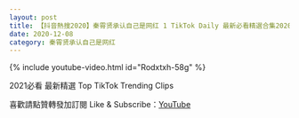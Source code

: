 ```yaml
---
layout: post
title: 【抖音熱搜2020】秦霄贤承认自己是网红 1 TikTok Daily 最新必看精選合集2020 12 08
date: 2020-12-08
category: 秦霄贤承认自己是网红
---
```


{% include youtube-video.html id="Rodxtxh-58g" %}

2021必看 最新精選 Top TikTok Trending Clips

喜歡請點贊轉發加訂閱 Like & Subscribe：[YouTube](https://www.youtube.com/channel/UCAoR7VcanIPd04uEq_GIylA/videos)

